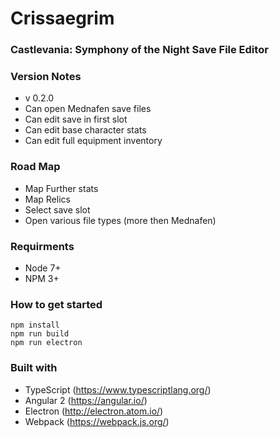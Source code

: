# Crissaegrim #

### Castlevania: Symphony of the Night Save File Editor ###

### Version Notes ###
* v 0.2.0
* Can open Mednafen save files
* Can edit save in first slot
* Can edit base character stats
* Can edit full equipment inventory

### Road Map ###
* Map Further stats
* Map Relics
* Select save slot
* Open various file types (more then Mednafen)

### Requirments ###
* Node 7+
* NPM 3+

### How to get started ###
```
npm install
npm run build
npm run electron
```

### Built with ###
* TypeScript (https://www.typescriptlang.org/)
* Angular 2 (https://angular.io/)
* Electron (http://electron.atom.io/)
* Webpack (https://webpack.js.org/)
